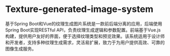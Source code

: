 # Texture-generated-image-system
基于Spring Boot和Vue的纹理生成图片系统是一款前后端分离的应用，后端使用Spring Boot实现RESTful API，负责纹理生成逻辑和参数配置。前端基于Vue.js构建，提供用户友好的界面，便于选择纹理类型和预览效果。该系统适用于设计师和开发者，支持多种纹理生成需求，灵活易扩展，致力于为用户提供高效、可靠的图像生成服务。
